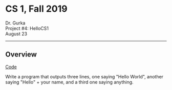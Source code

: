 # CS 1, Fall 2019

Dr. Gurka \
Project #4: HelloCS1 \
August 23

---

## Overview

[Code](./HelloCS1.java)

Write a program that outputs three lines, one saying "Hello World", another saying "Hello" + your name, and a third one saying anything.
